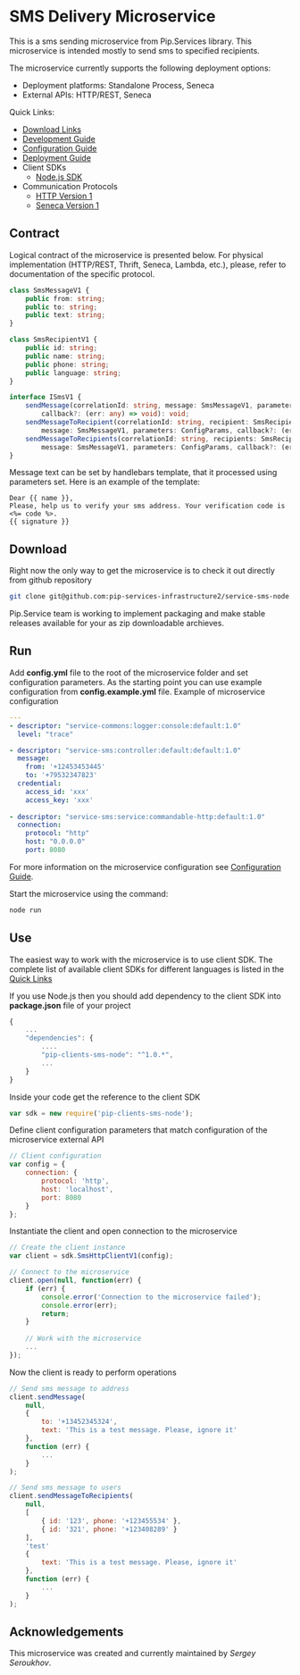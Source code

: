# SMS Delivery Microservice

This is a sms sending microservice from Pip.Services library. 
This microservice is intended mostly to send sms to specified recipients.

The microservice currently supports the following deployment options:
* Deployment platforms: Standalone Process, Seneca
* External APIs: HTTP/REST, Seneca

<a name="links"></a> Quick Links:

* [Download Links](doc/Downloads.md)
* [Development Guide](doc/Development.md)
* [Configuration Guide](doc/Configuration.md)
* [Deployment Guide](doc/Deployment.md)
* Client SDKs
  - [Node.js SDK](https://github.com/service-infrastructure2/client-sms-node)
* Communication Protocols
  - [HTTP Version 1](doc/HttpProtocolV1.md)
  - [Seneca Version 1](doc/SenecaProtocolV1.md)

##  Contract

Logical contract of the microservice is presented below. For physical implementation (HTTP/REST, Thrift, Seneca, Lambda, etc.),
please, refer to documentation of the specific protocol.

```typescript
class SmsMessageV1 {
    public from: string;
    public to: string;
    public text: string;
}

class SmsRecipientV1 {
    public id: string;
    public name: string;
    public phone: string;
    public language: string;
}

interface ISmsV1 {
    sendMessage(correlationId: string, message: SmsMessageV1, parameters: ConfigParams,
        callback?: (err: any) => void): void;
    sendMessageToRecipient(correlationId: string, recipient: SmsRecipientV1,
        message: SmsMessageV1, parameters: ConfigParams, callback?: (err: any) => void);
    sendMessageToRecipients(correlationId: string, recipients: SmsRecipientV1[],
        message: SmsMessageV1, parameters: ConfigParams, callback?: (err: any) => void): void;
}
```

Message text can be set by handlebars template, that it processed using parameters set.
Here is an example of the template:

```text
Dear {{ name }},
Please, help us to verify your sms address. Your verification code is <%= code %>.
{{ signature }}
```

## Download

Right now the only way to get the microservice is to check it out directly from github repository
```bash
git clone git@github.com:pip-services-infrastructure2/service-sms-node.git
```

Pip.Service team is working to implement packaging and make stable releases available for your 
as zip downloadable archieves.

## Run

Add **config.yml** file to the root of the microservice folder and set configuration parameters.
As the starting point you can use example configuration from **config.example.yml** file. 
Example of microservice configuration
```yaml
---
- descriptor: "service-commons:logger:console:default:1.0"
  level: "trace"

- descriptor: "service-sms:controller:default:default:1.0"
  message:
    from: '+12453453445'
    to: '+79532347823'
  credential:
    access_id: 'xxx'
    access_key: 'xxx'
  
- descriptor: "service-sms:service:commandable-http:default:1.0"
  connection:
    protocol: "http"
    host: "0.0.0.0"
    port: 8080
```
 
For more information on the microservice configuration see [Configuration Guide](Configuration.md).

Start the microservice using the command:
```bash
node run
```

## Use

The easiest way to work with the microservice is to use client SDK. 
The complete list of available client SDKs for different languages is listed in the [Quick Links](#links)

If you use Node.js then you should add dependency to the client SDK into **package.json** file of your project
```javascript
{
    ...
    "dependencies": {
        ....
        "pip-clients-sms-node": "^1.0.*",
        ...
    }
}
```

Inside your code get the reference to the client SDK
```javascript
var sdk = new require('pip-clients-sms-node');
```

Define client configuration parameters that match configuration of the microservice external API
```javascript
// Client configuration
var config = {
    connection: {
        protocol: 'http',
        host: 'localhost', 
        port: 8080
    }
};
```

Instantiate the client and open connection to the microservice
```javascript
// Create the client instance
var client = sdk.SmsHttpClientV1(config);

// Connect to the microservice
client.open(null, function(err) {
    if (err) {
        console.error('Connection to the microservice failed');
        console.error(err);
        return;
    }
    
    // Work with the microservice
    ...
});
```

Now the client is ready to perform operations
```javascript
// Send sms message to address
client.sendMessage(
    null,
    { 
        to: '+13452345324',
        text: 'This is a test message. Please, ignore it'
    },
    function (err) {
        ...
    }
);
```

```javascript
// Send sms message to users
client.sendMessageToRecipients(
    null,
    [
        { id: '123', phone: '+123455534' },
        { id: '321', phone: '+123408289' }
    ],
    'test'
    { 
        text: 'This is a test message. Please, ignore it'
    },
    function (err) {
        ...
    }
);
```

## Acknowledgements

This microservice was created and currently maintained by *Sergey Seroukhov*.

